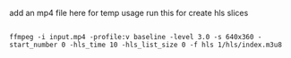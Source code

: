 add an mp4 file here for temp usage
run this for create hls slices
```

ffmpeg -i input.mp4 -profile:v baseline -level 3.0 -s 640x360 -start_number 0 -hls_time 10 -hls_list_size 0 -f hls 1/hls/index.m3u8
```

